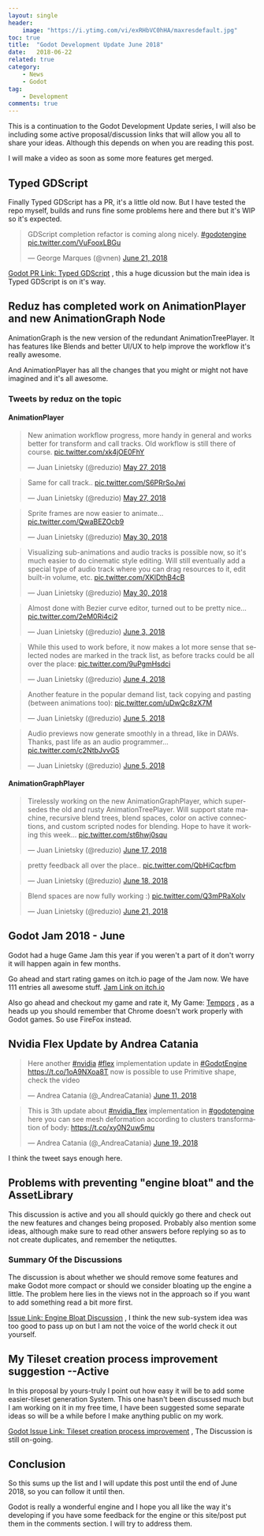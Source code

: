 ```yaml
---
layout: single
header:
    image: "https://i.ytimg.com/vi/exRHbVC0hHA/maxresdefault.jpg"   
toc: true
title:  "Godot Development Update June 2018"
date:   2018-06-22 
related: true
category: 
    - News
    - Godot
tag:
    - Development
comments: true
---
```


This is a continuation to the Godot Development Update series, I will also be including some active proposal/discussion links that will allow you all to share your ideas. Although this depends on when you are reading this post.

I will make a video as soon as some more features get merged.


## Typed GDScript

Finally Typed GDScript has a PR, it's a little old now. But I have tested the repo myself, builds and runs fine some problems here and there but it's WIP so it's expected.

<blockquote class="twitter-tweet" data-lang="en"><p lang="en" dir="ltr">GDScript completion refactor is coming along nicely. <a href="https://twitter.com/hashtag/godotengine?src=hash&amp;ref_src=twsrc%5Etfw">#godotengine</a> <a href="https://t.co/VuFooxLBGu">pic.twitter.com/VuFooxLBGu</a></p>&mdash; George Marques (@vnen) <a href="https://twitter.com/vnen/status/1009632816458592257?ref_src=twsrc%5Etfw">June 21, 2018</a></blockquote>
<script async src="https://platform.twitter.com/widgets.js" charset="utf-8"></script>

[Godot PR Link: Typed GDScript](https://github.com/godotengine/godot/pull/19264)
 , this a huge dicussion but the main idea is Typed GDScript is on it's way.


## Reduz has completed work on AnimationPlayer and new AnimationGraph Node

AnimationGraph is the new version of the redundant AnimationTreePlayer.
It has features like Blends and better UI/UX to help improve the workflow it's really awesome.

And AnimationPlayer has all the changes that you might or might not have imagined and it's all awesome.

### Tweets by reduz on the topic

#### AnimationPlayer

<blockquote class="twitter-tweet" data-lang="en"><p lang="en" dir="ltr">New animation workflow progress, more handy in general and works better for transform and call tracks. Old workflow is still there of course. <a href="https://t.co/xk4jOE0FhY">pic.twitter.com/xk4jOE0FhY</a></p>&mdash; Juan Linietsky (@reduzio) <a href="https://twitter.com/reduzio/status/1000880370504650752?ref_src=twsrc%5Etfw">May 27, 2018</a></blockquote>

<blockquote class="twitter-tweet" data-conversation="none" data-lang="en"><p lang="en" dir="ltr">Same for call track.. <a href="https://t.co/S6PRrSoJwi">pic.twitter.com/S6PRrSoJwi</a></p>&mdash; Juan Linietsky (@reduzio) <a href="https://twitter.com/reduzio/status/1000880372895412226?ref_src=twsrc%5Etfw">May 27, 2018</a></blockquote>

<blockquote class="twitter-tweet" data-lang="en"><p lang="en" dir="ltr">Sprite frames are now easier to animate... <a href="https://t.co/QwaBEZOcb9">pic.twitter.com/QwaBEZOcb9</a></p>&mdash; Juan Linietsky (@reduzio) <a href="https://twitter.com/reduzio/status/1001800966830743553?ref_src=twsrc%5Etfw">May 30, 2018</a></blockquote>

<blockquote class="twitter-tweet" data-lang="en"><p lang="en" dir="ltr">Visualizing sub-animations and audio tracks is possible now, so it&#39;s much easier to do cinematic style editing. Will still eventually add a special type of audio track where you can drag resources to it, edit built-in volume, etc. <a href="https://t.co/XKlDthB4cB">pic.twitter.com/XKlDthB4cB</a></p>&mdash; Juan Linietsky (@reduzio) <a href="https://twitter.com/reduzio/status/1001851585771732992?ref_src=twsrc%5Etfw">May 30, 2018</a></blockquote>

<blockquote class="twitter-tweet" data-lang="en"><p lang="en" dir="ltr">Almost done with Bezier curve editor, turned out to be pretty nice... <a href="https://t.co/2eM0Ri4ci2">pic.twitter.com/2eM0Ri4ci2</a></p>&mdash; Juan Linietsky (@reduzio) <a href="https://twitter.com/reduzio/status/1003362472722649089?ref_src=twsrc%5Etfw">June 3, 2018</a></blockquote>

<blockquote class="twitter-tweet" data-lang="en"><p lang="en" dir="ltr">While this used to work before, it now makes a lot more sense that selected nodes are marked in the track list, as before tracks could be all over the place: <a href="https://t.co/9uPgmHsdci">pic.twitter.com/9uPgmHsdci</a></p>&mdash; Juan Linietsky (@reduzio) <a href="https://twitter.com/reduzio/status/1003696152351473669?ref_src=twsrc%5Etfw">June 4, 2018</a></blockquote>

<blockquote class="twitter-tweet" data-lang="en"><p lang="en" dir="ltr">Another feature in the popular demand list, tack copying and pasting (between animations too): <a href="https://t.co/uDwQc8zX7M">pic.twitter.com/uDwQc8zX7M</a></p>&mdash; Juan Linietsky (@reduzio) <a href="https://twitter.com/reduzio/status/1003972281851371521?ref_src=twsrc%5Etfw">June 5, 2018</a></blockquote>

<blockquote class="twitter-tweet" data-lang="en"><p lang="en" dir="ltr">Audio previews now generate smoothly in a thread, like in DAWs. Thanks, past life as an audio programmer... <a href="https://t.co/c2NtbJvvG5">pic.twitter.com/c2NtbJvvG5</a></p>&mdash; Juan Linietsky (@reduzio) <a href="https://twitter.com/reduzio/status/1004114553150550016?ref_src=twsrc%5Etfw">June 5, 2018</a></blockquote>

#### AnimationGraphPlayer

<blockquote class="twitter-tweet" data-lang="en"><p lang="en" dir="ltr">Tirelessly working on the new AnimationGraphPlayer, which supersedes the old and rusty AnimationTreePlayer. Will support state machine, recursive blend trees, blend spaces, color on active connections, and custom scripted nodes for blending. Hope to have it working this week... <a href="https://t.co/st6hwj0squ">pic.twitter.com/st6hwj0squ</a></p>&mdash; Juan Linietsky (@reduzio) <a href="https://twitter.com/reduzio/status/1008141626701762560?ref_src=twsrc%5Etfw">June 17, 2018</a></blockquote>

<blockquote class="twitter-tweet" data-lang="en"><p lang="en" dir="ltr">pretty feedback all over the place.. <a href="https://t.co/QbHiCqcfbm">pic.twitter.com/QbHiCqcfbm</a></p>&mdash; Juan Linietsky (@reduzio) <a href="https://twitter.com/reduzio/status/1008821624928337922?ref_src=twsrc%5Etfw">June 18, 2018</a></blockquote>

<blockquote class="twitter-tweet" data-lang="en"><p lang="en" dir="ltr">Blend spaces are now fully working :) <a href="https://t.co/Q3mPRaXoIv">pic.twitter.com/Q3mPRaXoIv</a></p>&mdash; Juan Linietsky (@reduzio) <a href="https://twitter.com/reduzio/status/1009867874071085057?ref_src=twsrc%5Etfw">June 21, 2018</a></blockquote>


## Godot Jam 2018 - June

Godot had a huge Game Jam this year if you weren't a part of it don't worry it will happen again in few months.

Go ahead and start rating games on itch.io page of the Jam now. We have 111 entries all awesome stuff.
[Jam Link on itch.io](https://itch.io/jam/godotjam062018)

Also go ahead and checkout my game and rate it, My Game: [Tempors](https://itch.io/jam/godotjam062018/rate/270340)
, as a heads up you should remember that Chrome doesn't work properly with Godot games. So use FireFox instead.


## Nvidia Flex Update by Andrea Catania

<blockquote class="twitter-tweet" data-lang="en"><p lang="en" dir="ltr">Here another <a href="https://twitter.com/hashtag/nvidia?src=hash&amp;ref_src=twsrc%5Etfw">#nvidia</a> <a href="https://twitter.com/hashtag/flex?src=hash&amp;ref_src=twsrc%5Etfw">#flex</a> implementation update in <a href="https://twitter.com/hashtag/GodotEngine?src=hash&amp;ref_src=twsrc%5Etfw">#GodotEngine</a>  <a href="https://t.co/1oA9NXoa8T">https://t.co/1oA9NXoa8T</a> now is possible to use Primitive shape, check the video</p>&mdash; Andrea Catania (@_AndreaCatania) <a href="https://twitter.com/_AndreaCatania/status/1006098930550091776?ref_src=twsrc%5Etfw">June 11, 2018</a></blockquote>

<blockquote class="twitter-tweet" data-lang="en"><p lang="en" dir="ltr">This is 3th update about <a href="https://twitter.com/hashtag/nvidia_flex?src=hash&amp;ref_src=twsrc%5Etfw">#nvidia_flex</a> implementation in <a href="https://twitter.com/hashtag/godotengine?src=hash&amp;ref_src=twsrc%5Etfw">#godotengine</a> here you can see mesh deformation according to clusters transformation of body: <a href="https://t.co/xy0N2uw5mu">https://t.co/xy0N2uw5mu</a></p>&mdash; Andrea Catania (@_AndreaCatania) <a href="https://twitter.com/_AndreaCatania/status/1008994183380701185?ref_src=twsrc%5Etfw">June 19, 2018</a></blockquote>

I think the tweet says enough here.


## Problems with preventing "engine bloat" and the AssetLibrary

This discussion is active and you all should quickly go there and check out the new features and changes being proposed. Probably also mention some ideas, although make sure to read other answers before replying so as to not create duplicates, and remember the netiquttes.

### Summary Of the Discussions
The discussion is about whether we should remove some features and make Godot more compact or should we consider bloating up the engine a little.
The problem here lies in the views not in the approach so if you want to add something read a bit more first.

[Issue Link: Engine Bloat Discussion](https://github.com/godotengine/godot/issues/19486)
 , I think the new sub-system idea was too good to pass up on but I am not the voice of the world check it out yourself.


## My Tileset creation process improvement suggestion --Active

In this proposal by yours-truly I point out how easy it will be to add some easier-tileset generation System.
This one hasn't been discussed much but I am working on it in my free time, I have been suggested some separate ideas so will be a while before I make anything public on my work.

[Godot Issue Link: Tileset creation process improvement](https://github.com/godotengine/godot/issues/19538)
 , The Discussion is still on-going. 


## Conclusion

So this sums up the list and I will update this post until the end of June 2018, so you can follow it until then.

Godot is really a wonderful engine and I hope you all like the way it's developing if you have some feedback for the engine or this site/post put them in the comments section. I will try to address them.
